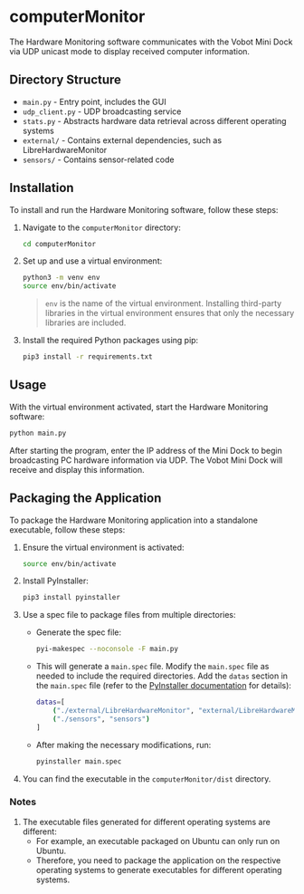 # computerMonitor

The Hardware Monitoring software communicates with the Vobot Mini Dock via UDP unicast mode to display received computer information.

## Directory Structure

- `main.py` - Entry point, includes the GUI
- `udp_client.py` - UDP broadcasting service
- `stats.py` - Abstracts hardware data retrieval across different operating systems
- `external/` - Contains external dependencies, such as LibreHardwareMonitor
- `sensors/` - Contains sensor-related code

## Installation

To install and run the Hardware Monitoring software, follow these steps:

1. Navigate to the `computerMonitor` directory:
    ```bash
    cd computerMonitor
    ```

2. Set up and use a virtual environment:
    ```bash
    python3 -m venv env
    source env/bin/activate
    ```
    > `env` is the name of the virtual environment. Installing third-party libraries in the virtual environment ensures that only the necessary libraries are included.

3. Install the required Python packages using pip:
    ```bash
    pip3 install -r requirements.txt
    ```

## Usage

With the virtual environment activated, start the Hardware Monitoring software:

```bash
python main.py
```

After starting the program, enter the IP address of the Mini Dock to begin broadcasting PC hardware information via UDP. The Vobot Mini Dock will receive and display this information.

## Packaging the Application

To package the Hardware Monitoring application into a standalone executable, follow these steps:

1. Ensure the virtual environment is activated:
    ```bash
    source env/bin/activate
    ```

2. Install PyInstaller:
    ```bash
    pip3 install pyinstaller
    ```

3. Use a spec file to package files from multiple directories:
    - Generate the spec file:
        ```bash
        pyi-makespec --noconsole -F main.py
        ```
    - This will generate a `main.spec` file. Modify the `main.spec` file as needed to include the required directories. Add the `datas` section in the `main.spec` file (refer to the [PyInstaller documentation](https://pyinstaller.org/en/stable/spec-files.html#using-spec-files) for details):
        ```bash
        datas=[
            ("./external/LibreHardwareMonitor", "external/LibreHardwareMonitor"),
            ("./sensors", "sensors")
        ]
        ```
    - After making the necessary modifications, run:
        ```bash
        pyinstaller main.spec
        ```

4. You can find the executable in the `computerMonitor/dist` directory.

### Notes

1. The executable files generated for different operating systems are different:
    - For example, an executable packaged on Ubuntu can only run on Ubuntu.
    - Therefore, you need to package the application on the respective operating systems to generate executables for different operating systems.
